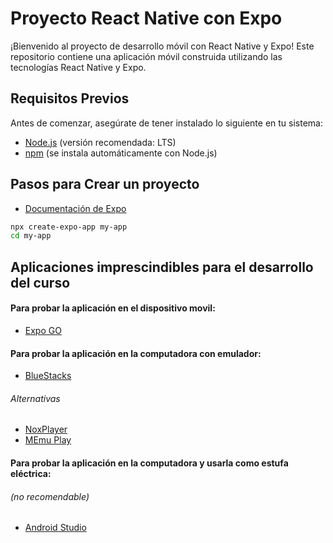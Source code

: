 # Proyecto React Native con Expo

¡Bienvenido al proyecto de desarrollo móvil con React Native y Expo! Este repositorio contiene una aplicación móvil construida utilizando las tecnologías React Native y Expo.

## Requisitos Previos

Antes de comenzar, asegúrate de tener instalado lo siguiente en tu sistema:

- [Node.js](https://nodejs.org/) (versión recomendada: LTS)
- [npm](https://www.npmjs.com/) (se instala automáticamente con Node.js)

## Pasos para Crear un proyecto

- [Documentación de Expo](https://docs.expo.dev/)

```bash
npx create-expo-app my-app
cd my-app
```

## Aplicaciones imprescindibles para el desarrollo del curso

#### Para probar la aplicación en el dispositivo movil:
- [Expo GO](https://play.google.com/store/apps/details?id=host.exp.exponent&referrer=www)

#### Para probar la aplicación en la computadora con emulador:

- [BlueStacks](https://www.bluestacks.com/)

###### Alternativas

- [NoxPlayer](https://es.bignox.com/)
- [MEmu Play](https://www.memuplay.com/)

#### Para probar la aplicación en la computadora y usarla como estufa eléctrica:
###### (no recomendable)

- [Android Studio](https://developer.android.com/)